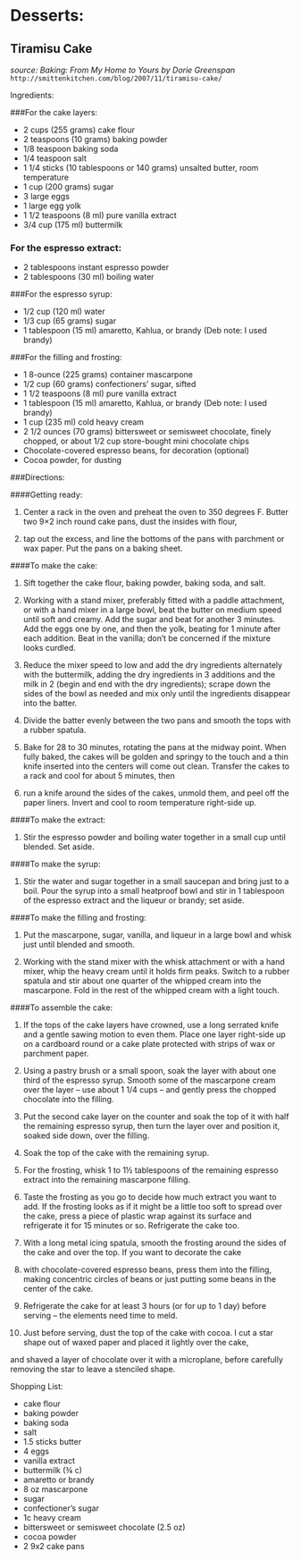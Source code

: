 Desserts:
=========

Tiramisu Cake
-------------
*source: Baking: From My Home to Yours by Dorie Greenspan*
`http://smittenkitchen.com/blog/2007/11/tiramisu-cake/`

Ingredients:

###For the cake layers:
- 2 cups (255 grams) cake flour
- 2 teaspoons (10 grams) baking powder
- 1/8 teaspoon baking soda
- 1/4 teaspoon salt
- 1 1/4 sticks (10 tablespoons or 140 grams) unsalted butter, room temperature
- 1 cup (200 grams) sugar
- 3 large eggs
- 1 large egg yolk
- 1 1/2 teaspoons (8 ml) pure vanilla extract
- 3/4 cup (175 ml) buttermilk

### For the espresso extract:
- 2 tablespoons instant espresso powder
- 2 tablespoons (30 ml) boiling water

###For the espresso syrup:

- 1/2 cup (120 ml) water
- 1/3 cup (65 grams) sugar
- 1 tablespoon (15 ml) amaretto, Kahlua, or brandy (Deb note: I used brandy)

###For the filling and frosting:

- 1 8-ounce (225 grams) container mascarpone
- 1/2 cup (60 grams) confectioners’ sugar, sifted
- 1 1/2 teaspoons (8 ml) pure vanilla extract
- 1 tablespoon (15 ml) amaretto, Kahlua, or brandy (Deb note: I used brandy)
- 1 cup (235 ml) cold heavy cream
- 2 1/2 ounces (70 grams) bittersweet or semisweet chocolate, finely chopped, or about 1/2 cup store-bought mini chocolate chips
- Chocolate-covered espresso beans, for decoration (optional)
- Cocoa powder, for dusting

###Directions:

####Getting ready:

1. Center a rack in the oven and preheat the oven to 350 degrees F. Butter two 9×2 inch round cake pans, dust the insides with flour, 

2. tap out the excess, and line the bottoms of the pans with parchment or wax paper. Put the pans on a baking sheet.

####To make the cake:

1. Sift together the cake flour, baking powder, baking soda, and salt.

2. Working with a stand mixer, preferably fitted with a paddle attachment, or with a hand mixer in a large bowl, beat the butter on medium speed until soft and creamy. Add the sugar and beat for another 3 minutes. Add the eggs one by one, and then the yolk, beating for 1 minute after each addition. Beat in the vanilla; don’t be concerned if the mixture looks curdled. 

3. Reduce the mixer speed to low and add the dry ingredients alternately with the buttermilk, adding the dry ingredients in 3 additions and the milk in 2 (begin and end with the dry ingredients); scrape down the sides of the bowl as needed and mix only until the ingredients disappear into the batter. 

4. Divide the batter evenly between the two pans and smooth the tops with a rubber spatula.

5. Bake for 28 to 30 minutes, rotating the pans at the midway point. When fully baked, the cakes will be golden and springy to the touch and a thin knife inserted into the centers will come out clean. Transfer the cakes to a rack and cool for about 5 minutes, then 

6. run a knife around the sides of the cakes, unmold them, and peel off the paper liners. Invert and cool to room temperature right-side up.

####To make the extract:

1. Stir the espresso powder and boiling water together in a small cup until blended. Set aside.

####To make the syrup:

1. Stir the water and sugar together in a small saucepan and bring just to a boil. Pour the syrup into a small heatproof bowl and stir in 1 tablespoon of the espresso extract and the liqueur or brandy; set aside.

####To make the filling and frosting:

1. Put the mascarpone, sugar, vanilla, and liqueur in a large bowl and whisk just until blended and smooth.

2. Working with the stand mixer with the whisk attachment or with a hand mixer, whip the heavy cream until it holds firm peaks. Switch to a rubber spatula and stir about one quarter of the whipped cream into the mascarpone. Fold in the rest of the whipped cream with a light touch.

####To assemble the cake:

1. If the tops of the cake layers have crowned, use a long serrated knife and a gentle sawing motion to even them. Place one layer right-side up on a cardboard round or a cake plate protected with strips of wax or parchment paper. 

2. Using a pastry brush or a small spoon, soak the layer with about one third of the espresso syrup. Smooth some of the mascarpone cream over the layer – use about 1 1/4 cups – and gently press the chopped chocolate into the filling. 

3. Put the second cake layer on the counter and soak the top of it with half the remaining espresso syrup, then turn the layer over and position it, soaked side down, over the filling.

4. Soak the top of the cake with the remaining syrup.

5. For the frosting, whisk 1 to 1½ tablespoons of the remaining espresso extract into the remaining mascarpone filling. 

6. Taste the frosting as you go to decide how much extract you want to add. If the frosting looks as if it might be a little too soft to spread over the cake, press a piece of plastic wrap against its surface and refrigerate it for 15 minutes or so. Refrigerate the cake too.

7. With a long metal icing spatula, smooth the frosting around the sides of the cake and over the top. If you want to decorate the cake 

8. with chocolate-covered espresso beans, press them into the filling, making concentric circles of beans or just putting some beans in the center of the cake.

9. Refrigerate the cake for at least 3 hours (or for up to 1 day) before serving – the elements need time to meld.

10. Just before serving, dust the top of the cake with cocoa. I cut a star shape out of waxed paper and placed it lightly over the cake, 

and shaved a layer of chocolate over it with a microplane, before carefully removing the star to leave a stenciled shape.

Shopping List:
- cake flour
- baking powder
- baking soda
- salt
- 1.5 sticks butter
- 4 eggs
- vanilla extract
- buttermilk (¾ c)
- amaretto or brandy
- 8 oz mascarpone
- sugar
- confectioner’s sugar
- 1c heavy cream
- bittersweet or semisweet chocolate (2.5 oz)
- cocoa powder
- 2 9x2 cake pans
